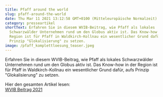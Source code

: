 ```yaml
---
title: Pfaff around the world
slug: pfaff-around-the-world
date: Thu Mar 11 2021 13:12:58 GMT+0100 (Mitteleuropäische Normalzeit)
category: presseartikel
shortText: Erfahren Sie in diesem WVIB-Beitrag, wie Pfaff als lokales
  Schwarzwälder Unternehmen rund um den Globus aktiv ist. Das Know-how in der
  Region ist für Pfaff in Waldkirch-Kollnau ein wesentlicher Grund dafür, aufs
  Prinzip "Glokalisierung" zu setzen.
image: /pfaff_komplettloesung_teaser.jpeg
---
```

Erfahren Sie in diesem WVIB-Beitrag, wie Pfaff als lokales Schwarzwälder Unternehmen rund um den Globus aktiv ist. Das Know-how in der Region ist für Pfaff in Waldkirch-Kollnau ein wesentlicher Grund dafür, aufs Prinzip "Glokalisierung" zu setzen.

H﻿ier den gesamten Artikel lesen:\
[WVIB Beitrag 2021](/wvib_2021_seite_14-15.pdf)